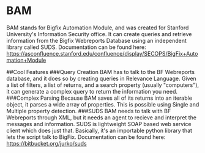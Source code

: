 # BAM
BAM stands for Bigfix Automation Module, and was created for Stanford University's Information Security office. It can create queries and retrieve information from the Bigfix Webreports Database using an independent library called SUDS. 
Documentation can be found here: 
https://asconfluence.stanford.edu/confluence/display/SECOPS/BigFix+Automation+Module

##Cool Features
###Query Creation
BAM has to talk to the BF Webreports database, and it does so by creating queries in Relevance Language. Given a list of filters, a list of returns, and a search property (usually "computers"), it can generate a complex query to return the information you need.
###Complex Parsing
Because BAM saves all of its returns into an iterable object, it parses a wide array of properties. This is possible using Single and Multiple property detection.
###SUDS
BAM needs to talk with BF Webreports through XML, but it needs an agent to recieve and interpret the messages and information. SUDS is lightweight SOAP based web service client which does just that. Basically, it's an importable python library that lets the script talk to BigFix. 
  Documentation can be found here: https://bitbucket.org/jurko/suds
